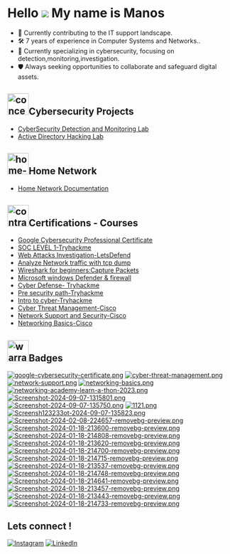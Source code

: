 Hello  ![](https://user-images.githubusercontent.com/18350557/176309783-0785949b-9127-417c-8b55-ab5a4333674e.gif)
My name is Manos
===============================================================================================================================
- 💼 Currently contributing to the IT support landscape.
- 🛠️ 7 years of experience in Computer Systems and Networks..
- 🔧 Currently specializing in cybersecurity, focusing on detection,monitoring,investigation.
- 🛡️ Always seeking opportunities to collaborate and safeguard digital assets.
<h2><img width="48" height="48" src="https://img.icons8.com/color/48/concept.png" alt="concept"/>Cybersecurity Projects</h2>

  - [CyberSecurity Detection and Monitoring Lab](https://github.com/ManolisCraftedTech/LabProject)
  - [Active Directory Hacking Lab](https://github.com/ManolisCraftedTech/LabProject)

<h2><img width="48" height="48" src="https://img.icons8.com/color-glass/48/home-page.png" alt="home-page"/>Home Network</h2>

- [Home Network Documentation](https://github.com/ManolisCraftedTech/Home-Network/tree/main)

<h2><img width="48" height="48" src="https://img.icons8.com/fluency/48/contract.png" alt="contract"/>Certifications - Courses</h2>
  
  - [Google Cybersecurity Professional Certificate](https://www.coursera.org/account/accomplishments/specialization/WB5A7986YEUU)
  - [SOC LEVEL 1-Tryhackme](https://tryhackme-certificates.s3-eu-west-1.amazonaws.com/THM-QHQFIKDBEJ.png)
  - [Web Attacks Investigation-LetsDefend](https://app.letsdefend.io/my-badges/detail/8d445935434541d2bf13e2a3dab54874)
  - [Analyze Network traffic with tcp dump](https://www.coursera.org/account/accomplishments/records/CDJBB5VAL564)
  - [Wireshark for beginners:Capture Packets](https://www.coursera.org/account/accomplishments/records/8PWH4S8CG3K8)
  - [Microsoft windows Defender & firewall](https://www.coursera.org/account/accomplishments/records/UUTGFVNFWDWZ)
  - [Cyber Defense- Tryhackme](https://tryhackme-certificates.s3-eu-west-1.amazonaws.com/THM-DXOTFDP3AA.png)
  - [Pre security path-Tryhackme](https://tryhackme-certificates.s3-eu-west-1.amazonaws.com/THM-YHQSJTYLDP.png)
  - [Intro to cyber-Tryhackme](https://tryhackme-certificates.s3-eu-west-1.amazonaws.com/THM-RFEV8BD7LH.png)
  - [Cyber Threat Management-Cisco](https://www.credly.com/badges/32d4f145-6f64-42a1-b7b7-c3e6d1e2f19e/public_url)
  - [Network Support and Security-Cisco](https://www.credly.com/badges/24c286c0-f8cd-442f-accb-cd52ed628d8f)
  - [Networking Basics-Cisco](https://www.credly.com/badges/df72e907-2932-48e2-bf14-79944f2cb961)
  

    
<h2><img width="48" height="48" src="https://img.icons8.com/color/48/warranty.png" alt="warranty"/>Badges</h2>

[![google-cybersecurity-certificate.png](https://i.postimg.cc/rFT2D51D/google-cybersecurity-certificate.png)](https://www.credly.com/badges/10adc208-de13-4b5d-88f4-a3c0f5053d58)
[![cyber-threat-management.png](https://i.postimg.cc/bYkBpxm2/cyber-threat-management.png)](https://www.credly.com/badges/32d4f145-6f64-42a1-b7b7-c3e6d1e2f19e/public_url)
[![network-support.png](https://i.postimg.cc/QN5Xz8Nr/network-support.png)](https://www.credly.com/badges/24c286c0-f8cd-442f-accb-cd52ed628d8f)
[![networking-basics.png](https://i.postimg.cc/xTKWvqfc/networking-basics.png)](https://www.credly.com/badges/df72e907-2932-48e2-bf14-79944f2cb961)
[![networking-academy-learn-a-thon-2023.png](https://i.postimg.cc/43y0gj0J/networking-academy-learn-a-thon-2023.png)](https://www.credly.com/badges/4ce417c4-b98e-4f8c-a221-aa2c50e62f6d)
[![Screenshot-2024-09-07-1315801.png](https://i.postimg.cc/L82drCRX/Screenshot-2024-09-07-1315801.png)](https://app.letsdefend.io/my-rewards/detail/0f839b43-1d1f-4b8d-b2bb-ec1e61d83a29)
[![Screenshot-2024-09-07-135750.png](https://i.postimg.cc/gj857RT8/Screenshot-2024-09-07-135750.png)](https://app.letsdefend.io/my-rewards/detail/8d445935-4345-41d2-bf13-e2a3dab54874)
[![1121.png](https://i.postimg.cc/BQfRKYjg/1121.png)](https://app.letsdefend.io/my-rewards/detail/ce091604-4717-496d-b6ee-c35a46017f1e)
[![Screensh123233ot-2024-09-07-135823.png](https://i.postimg.cc/ZKkzLYM6/Screensh123233ot-2024-09-07-135823.png)](https://app.letsdefend.io/my-rewards/detail/e35ee934-28ac-4102-afa8-a569fe983544)
[![Screenshot-2024-02-08-224657-removebg-preview.png](https://i.postimg.cc/Vvt1YHKn/Screenshot-2024-02-08-224657-removebg-preview.png)](https://tryhackme.com/manolis25/badges/intro-to-pentesting)
[![Screenshot-2024-01-18-213600-removebg-preview.png](https://i.postimg.cc/fLRmHKgq/Screenshot-2024-01-18-213600-removebg-preview.png)](https://tryhackme.com/manolis25/badges/terminaled)
[![Screenshot-2024-01-18-214808-removebg-preview.png](https://i.postimg.cc/rmXB6frj/Screenshot-2024-01-18-214808-removebg-preview.png)](https://tryhackme.com/manolis25/badges/wireshark)
[![Screenshot-2024-01-18-213620-removebg-preview.png](https://i.postimg.cc/VvRv0rwy/Screenshot-2024-01-18-213620-removebg-preview.png)](https://tryhackme.com/manolis25/badges/metasploitable)
[![Screenshot-2024-01-18-214700-removebg-preview.png](https://i.postimg.cc/NMZS8pgm/Screenshot-2024-01-18-214700-removebg-preview.png)](https://tryhackme.com/manolis25/badges/owasp-10)
[![Screenshot-2024-01-18-214715-removebg-preview.png](https://i.postimg.cc/YCwkBqBY/Screenshot-2024-01-18-214715-removebg-preview.png)](https://tryhackme.com/manolis25/badges/phishing)
[![Screenshot-2024-01-18-213537-removebg-preview.png](https://i.postimg.cc/gkycJ6DN/Screenshot-2024-01-18-213537-removebg-preview.png)](https://tryhackme.com/manolis25/badges/world-wide-web)
[![Screenshot-2024-01-18-214748-removebg-preview.png](https://i.postimg.cc/BbK6NY20/Screenshot-2024-01-18-214748-removebg-preview.png)](https://tryhackme.com/manolis25/badges/web-fund)
[![Screenshot-2024-01-18-214641-removebg-preview.png](https://i.postimg.cc/SQfxrv2m/Screenshot-2024-01-18-214641-removebg-preview.png)](https://tryhackme.com/manolis25/badges/network-fundamentals)
[![Screenshot-2024-01-18-213457-removebg-preview.png](https://i.postimg.cc/mZPGcpYd/Screenshot-2024-01-18-213457-removebg-preview.png)](https://tryhackme.com/manolis25/badges/hash-cracker)
[![Screenshot-2024-01-18-213443-removebg-preview.png](https://i.postimg.cc/FRgk0sX4/Screenshot-2024-01-18-213443-removebg-preview.png)](https://tryhackme.com/manolis25/badges/blue)
[![Screenshot-2024-01-18-214733-removebg-preview.png](https://i.postimg.cc/3xvRgJ2c/Screenshot-2024-01-18-214733-removebg-preview.png)](https://tryhackme.com/manolis25/badges/30-day-streak)
##  Lets connect !
[![Instagram](https://img.shields.io/badge/Instagram-%23E4405F.svg?logo=Instagram&logoColor=white)](https://instagram.com/manolis.atsas) [![LinkedIn](https://img.shields.io/badge/LinkedIn-%230077B5.svg?logo=linkedin&logoColor=white)](https://linkedin.com/in/manolis-atsas) 

